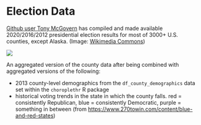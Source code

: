 # Election Data

[Github user Tony McGovern](https://github.com/tonmcg/US_County_Level_Election_Results_08-20) has compiled and made available 2020/2016/2012 presidential election results for most of 3000+ U.S. counties, except Alaska. (Image: [Wikimedia Commons](https://commons.wikimedia.org/wiki/File:Map_of_USA_with_county_outlines_(black_%26_white).png))

![](https://upload.wikimedia.org/wikipedia/commons/6/68/Map_of_USA_with_county_outlines_%28black_%26_white%29.png)

An aggregated version of the county data after being combined with aggregated versions of the following:

- 2013 county-level demographics from the `df_county_demographics` data set within the `choroplethr` R package
- historical voting trends in the state in which the county falls. red = consistently Republican, blue = consistently Democratic, purple = something in between (from https://www.270towin.com/content/blue-and-red-states)
